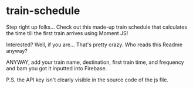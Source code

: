# train-schedule

Step right up folks... Check out this made-up train schedule that calculates the time till the first train arrives using Moment JS!

Interested? Well, if you are... That's pretty crazy. Who reads this Readme anyway?

ANYWAY, add your train name, destination, first train time, and frequency and bam you got it inputted into Firebase.

P.S. the API key isn't clearly visible in the source code of the js file.